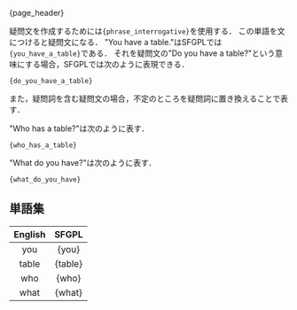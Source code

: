 {page_header}

疑問文を作成するためには```{phrase_interrogative}```を使用する．
この単語を文につけると疑問文になる．
"You have a table."はSFGPLでは```{you_have_a_table}```である．
それを疑問文の"Do you have a table?"という意味にする場合，SFGPLでは次のように表現できる．

```SFGPL
{do_you_have_a_table}
```

また，疑問詞を含む疑問文の場合，不定のところを疑問詞に置き換えることで表す．

"Who has a table?"は次のように表す．

```SFGPL
{who_has_a_table}
```

"What do you have?"は次のように表す．

```SFGPL
{what_do_you_have}
```

## 単語集

|English|SFGPL|
|:-:|:-:|
|you|{you}|
|table|{table}|
|who|{who}|
|what|{what}|
